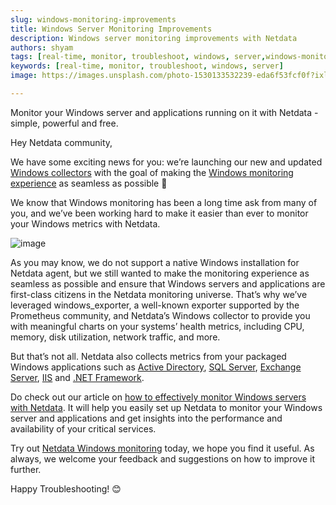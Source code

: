 ```yaml
---
slug: windows-monitoring-improvements
title: Windows Server Monitoring Improvements
description: Windows server monitoring improvements with Netdata
authors: shyam
tags: [real-time, monitor, troubleshoot, windows, server,windows-monitoring]
keywords: [real-time, monitor, troubleshoot, windows, server]
image: https://images.unsplash.com/photo-1530133532239-eda6f53fcf0f?ixlib=rb-4.0.3&ixid=MnwxMjA3fDB8MHxwaG90by1wYWdlfHx8fGVufDB8fHx8&auto=format&fit=crop&w=1074&q=80

---
```


Monitor your Windows server and applications running on it with Netdata - simple, powerful and free.

<!--truncate-->

Hey Netdata community,

We have some exciting news for you: we’re launching our new and updated [Windows collectors](https://learn.netdata.cloud/docs/data-collection/monitor-anything/System%20Metrics/Windows-machines) with the goal of making the [Windows monitoring experience](https://www.netdata.cloud/windows-monitoring/) as seamless as possible 🎉

We know that Windows monitoring has been a long time ask from many of you, and we’ve been working hard to make it easier than ever to monitor your Windows metrics with Netdata.

![image](https://user-images.githubusercontent.com/24860547/224129332-22b6f7ad-5dcc-435d-9839-71dfd2195c09.png)

As you may know, we do not support a native Windows installation for Netdata agent, but we still wanted to make the monitoring experience as seamless as possible and ensure that Windows servers and applications are first-class citizens in the Netdata monitoring universe.
That’s why we’ve leveraged windows_exporter, a well-known exporter supported by the Prometheus community, and Netdata’s Windows collector to provide you with meaningful charts on your systems’ health metrics, including CPU, memory, disk utilization, network traffic, and more.

But that’s not all. Netdata also collects metrics from your packaged Windows applications such as [Active Directory](https://www.netdata.cloud/ad-monitoring/), [SQL Server](https://www.netdata.cloud/mssql-monitoring/), [Exchange Server](https://www.netdata.cloud/msexchange-monitoring/), [IIS](https://www.netdata.cloud/iis-monitoring/) and [.NET Framework](https://www.netdata.cloud/dotnet-monitoring/). 

Do check out our article on [how to effectively monitor Windows servers with Netdata](https://www.netdata.cloud/windows-monitoring/). It will help you easily set up Netdata to monitor your Windows server and applications and get insights into the performance and availability of your critical services.

Try out [Netdata Windows monitoring](https://app.netdata.cloud/spaces/netdata-demo/rooms/windows/?utm_campaign=technical&utm_source=content&utm_medium=website&utm_content=windows) today, we hope you find it useful. As always, we welcome your feedback and suggestions on how to improve it further.

Happy Troubleshooting! 😊
